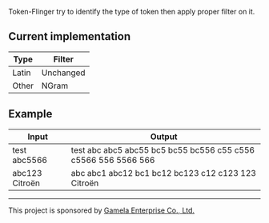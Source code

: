 Token-Flinger try to identify the type of token then apply proper filter on it.

## Current implementation

Type | Filter
-----|-------
Latin | Unchanged
Other | NGram


## Example

Input | Output
------|-------
test abc5566 | test abc abc5 abc55 bc5 bc55 bc556 c55 c556 c5566 556 5566 566
abc123 Citroën | abc abc1 abc12 bc1 bc12 bc123 c12 c123 123 Citroën

-----------------------------
This project is sponsored by [Gamela Enterprise Co., Ltd.](https://www.gamela.com.tw)